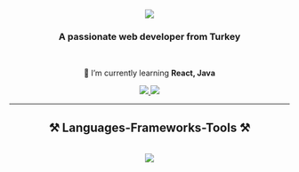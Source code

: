 <h1 align=center>
<img src=https://readme-typing-svg.demolab.com?font=Fira+Code&weight=700&size=28&pause=1000&center=true&vCenter=true&random=false&width=435&lines=Hi+There+%F0%9F%91%8B;I'm+Dogukan+Cifci)](https://git.io/typing-svg)/>
</h1>

<h3 align="center">A passionate web developer from Turkey</h3>

<br/>

<div align="center">
 
 🌱 I’m currently learning **React, Java**
 
<div align="center"> 
  <a href="mailto:dogukancifcii5@gmail.com">
    <img src="https://img.shields.io/badge/Gmail-333333?style=for-the-badge&logo=gmail&logoColor=red" />
  </a>
  <a href="https://www.linkedin.com/in/do%C4%9Fukan-%C3%A7ifci/" target="_blank">
    <img src="https://img.shields.io/badge/LinkedIn-0077B5?style=for-the-badge&logo=linkedin&logoColor=white" target="_blank" />
  </a>
</div>
 </div>

  <hr/>

 <h2 align="center">⚒️ Languages-Frameworks-Tools ⚒️</h2>
<br/>
<div align="center">
    <img src="https://skillicons.dev/icons?i=html,css,javascript,bootstrap,vscode,github,git" />
</div>

<br/>
